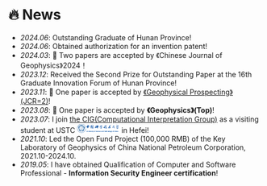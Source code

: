 # 🔥 News
- *2024.06*: Outstanding Graduate of Hunan Province!
- *2024.06*: Obtained authorization for an invention patent!
- *2024.03*: 🎉 Two papers are accepted by 《Chinese Journal of Geophysics》2024！
- *2023.12*: Received the Second Prize for Outstanding Paper at the 16th Graduate Innovation Forum of Hunan Province!
- *2023.11*: 🎉 One paper is accepted by [《Geophysical Prospecting》(JCR=2)](https://onlinelibrary.wiley.com/journal/13652478)!
- *2023.08*: 🎉 One paper is accepted by **《Geophysics》(Top)**!
- *2023.07*: I join [the CIG(Computational Interpretation Group)](https://cig.ustc.edu.cn/people/list.htm) as a visiting student at USTC <img src='./images/logo.png' style='width: 6em;'> in Hefei!
- *2021.10*: Led the Open Fund Project (100,000 RMB) of the Key Laboratory of Geophysics of China National Petroleum Corporation, 2021.10-2024.10.
- *2019.05*: I have obtained Qualification of Computer and Software Professional - **Information Security Engineer certification**!